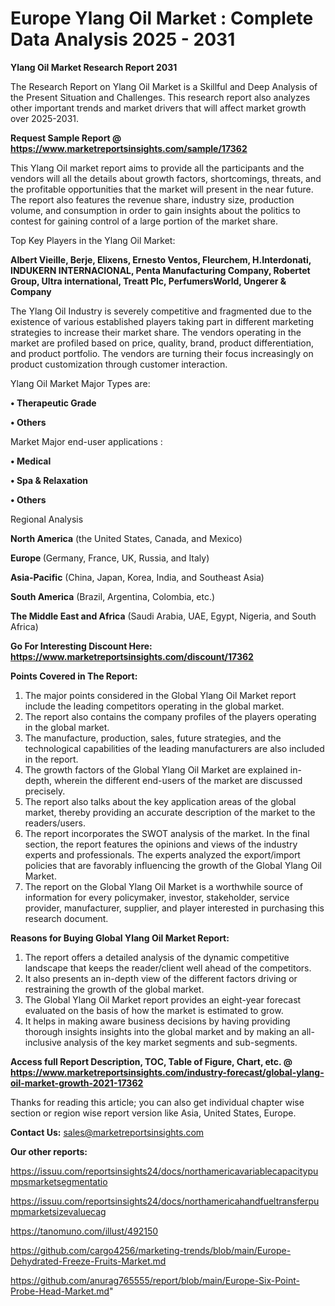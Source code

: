 # Europe Ylang Oil Market : Complete Data Analysis 2025 - 2031

<strong>Ylang Oil Market Research Report 2031</strong>

The Research Report on Ylang Oil Market is a Skillful and Deep Analysis of the Present Situation and Challenges. This research report also analyzes other important trends and market drivers that will affect market growth over 2025-2031.

<strong>Request Sample Report @ <a href=https://www.marketreportsinsights.com/sample/17362>https://www.marketreportsinsights.com/sample/17362</a></strong>

This Ylang Oil market report aims to provide all the participants and the vendors will all the details about growth factors, shortcomings, threats, and the profitable opportunities that the market will present in the near future. The report also features the revenue share, industry size, production volume, and consumption in order to gain insights about the politics to contest for gaining control of a large portion of the market share.

Top Key Players in the Ylang Oil Market:

<strong>Albert Vieille, Berje, Elixens, Ernesto Ventos, Fleurchem, H.Interdonati, INDUKERN INTERNACIONAL, Penta Manufacturing Company, Robertet Group, Ultra international, Treatt Plc, PerfumersWorld, Ungerer & Company</strong>

The Ylang Oil Industry is severely competitive and fragmented due to the existence of various established players taking part in different marketing strategies to increase their market share. The vendors operating in the market are profiled based on price, quality, brand, product differentiation, and product portfolio. The vendors are turning their focus increasingly on product customization through customer interaction.

Ylang Oil Market Major Types are:

<strong>• Therapeutic Grade

• Others</strong>

Market Major end-user applications :

<strong>• Medical

• Spa & Relaxation

• Others</strong>

Regional Analysis

</u><strong><b>North America</b></strong> (the United States, Canada, and Mexico)

<strong><b>Europe </b></strong>(Germany, France, UK, Russia, and Italy)

<strong><b>Asia-Pacific</b></strong> (China, Japan, Korea, India, and Southeast Asia)

<strong><b>South America</b></strong> (Brazil, Argentina, Colombia, etc.)

<strong><b>The Middle East and Africa</b></strong> (Saudi Arabia, UAE, Egypt, Nigeria, and South Africa)

<strong>Go For Interesting Discount Here: <a href=https://www.marketreportsinsights.com/discount/17362>https://www.marketreportsinsights.com/discount/17362</a></strong>

<strong>Points Covered in The Report:</strong>
<ol>
  <li>The major points considered in the Global Ylang Oil Market report include the leading competitors operating in the global market.</li>
  <li>The report also contains the company profiles of the players operating in the global market.</li>
  <li>The manufacture, production, sales, future strategies, and the technological capabilities of the leading manufacturers are also included in the report.</li>
  <li>The growth factors of the Global Ylang Oil Market are explained in-depth, wherein the different end-users of the market are discussed precisely.</li>
  <li>The report also talks about the key application areas of the global market, thereby providing an accurate description of the market to the readers/users.</li>
  <li>The report incorporates the SWOT analysis of the market. In the final section, the report features the opinions and views of the industry experts and professionals. The experts analyzed the export/import policies that are favorably influencing the growth of the Global Ylang Oil Market.</li>
  <li>The report on the Global Ylang Oil Market is a worthwhile source of information for every policymaker, investor, stakeholder, service provider, manufacturer, supplier, and player interested in purchasing this research document.</li>
</ol>
<strong>Reasons for Buying Global Ylang Oil Market Report:</strong>

<ol>
  <li>The report offers a detailed analysis of the dynamic competitive landscape that keeps the reader/client well ahead of the competitors.</li>
  <li>It also presents an in-depth view of the different factors driving or restraining the growth of the global market.</li>
  <li>The Global Ylang Oil Market report provides an eight-year forecast evaluated on the basis of how the market is estimated to grow.</li>
  <li>It helps in making aware business decisions by having providing thorough insights insights into the global market and by making an all-inclusive analysis of the key market segments and sub-segments.</li>
</ol>
<strong>Access full Report Description, TOC, Table of Figure, Chart, etc. @ <a href=https://www.marketreportsinsights.com/industry-forecast/global-ylang-oil-market-growth-2021-17362>https://www.marketreportsinsights.com/industry-forecast/global-ylang-oil-market-growth-2021-17362</a></strong>


Thanks for reading this article; you can also get individual chapter wise section or region wise report version like Asia, United States, Europe.

<strong>Contact Us:</strong>
sales@marketreportsinsights.com

<strong>Our other reports:</strong>

<a href=https://issuu.com/reportsinsights24/docs/northamericavariablecapacitypumpsmarketsegmentatio>https://issuu.com/reportsinsights24/docs/northamericavariablecapacitypumpsmarketsegmentatio</a>

<a href=https://issuu.com/reportsinsights24/docs/northamericahandfueltransferpumpmarketsizevaluecag>https://issuu.com/reportsinsights24/docs/northamericahandfueltransferpumpmarketsizevaluecag</a>

<a href=https://tanomuno.com/illust/492150>https://tanomuno.com/illust/492150</a>

<a href=https://github.com/cargo4256/marketing-trends/blob/main/Europe-Dehydrated-Freeze-Fruits-Market.md>https://github.com/cargo4256/marketing-trends/blob/main/Europe-Dehydrated-Freeze-Fruits-Market.md</a>

<a href=https://github.com/anurag765555/report/blob/main/Europe-Six-Point-Probe-Head-Market.md>https://github.com/anurag765555/report/blob/main/Europe-Six-Point-Probe-Head-Market.md</a>"
